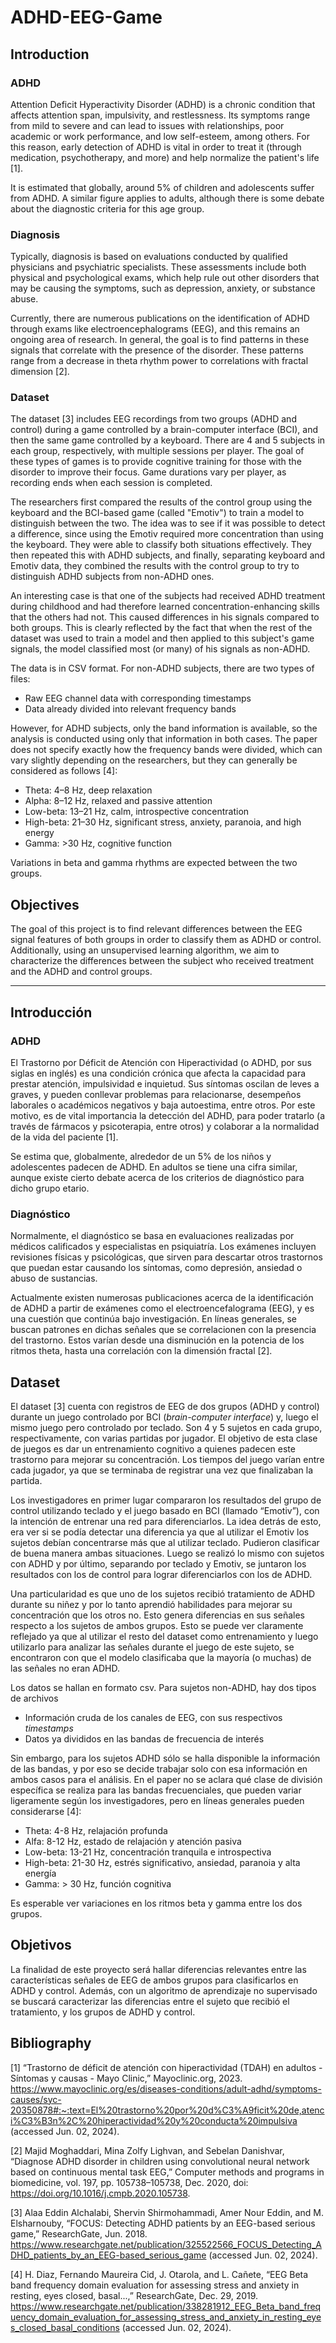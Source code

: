 # ADHD-EEG-Game

## Introduction
### ADHD
Attention Deficit Hyperactivity Disorder (ADHD) is a chronic condition that affects attention span, impulsivity, and restlessness. Its symptoms range from mild to severe and can lead to issues with relationships, poor academic or work performance, and low self-esteem, among others. For this reason, early detection of ADHD is vital in order to treat it (through medication, psychotherapy, and more) and help normalize the patient's life [1].

It is estimated that globally, around 5% of children and adolescents suffer from ADHD. A similar figure applies to adults, although there is some debate about the diagnostic criteria for this age group.

### Diagnosis
Typically, diagnosis is based on evaluations conducted by qualified physicians and psychiatric specialists. These assessments include both physical and psychological exams, which help rule out other disorders that may be causing the symptoms, such as depression, anxiety, or substance abuse.

Currently, there are numerous publications on the identification of ADHD through exams like electroencephalograms (EEG), and this remains an ongoing area of research. In general, the goal is to find patterns in these signals that correlate with the presence of the disorder. These patterns range from a decrease in theta rhythm power to correlations with fractal dimension [2].

### Dataset
The dataset [3] includes EEG recordings from two groups (ADHD and control) during a game controlled by a brain-computer interface (BCI), and then the same game controlled by a keyboard. There are 4 and 5 subjects in each group, respectively, with multiple sessions per player. The goal of these types of games is to provide cognitive training for those with the disorder to improve their focus. Game durations vary per player, as recording ends when each session is completed.

The researchers first compared the results of the control group using the keyboard and the BCI-based game (called "Emotiv") to train a model to distinguish between the two. The idea was to see if it was possible to detect a difference, since using the Emotiv required more concentration than using the keyboard. They were able to classify both situations effectively.
They then repeated this with ADHD subjects, and finally, separating keyboard and Emotiv data, they combined the results with the control group to try to distinguish ADHD subjects from non-ADHD ones.

An interesting case is that one of the subjects had received ADHD treatment during childhood and had therefore learned concentration-enhancing skills that the others had not. This caused differences in his signals compared to both groups. This is clearly reflected by the fact that when the rest of the dataset was used to train a model and then applied to this subject's game signals, the model classified most (or many) of his signals as non-ADHD.

The data is in CSV format. For non-ADHD subjects, there are two types of files:

* Raw EEG channel data with corresponding timestamps
* Data already divided into relevant frequency bands

However, for ADHD subjects, only the band information is available, so the analysis is conducted using only that information in both cases. The paper does not specify exactly how the frequency bands were divided, which can vary slightly depending on the researchers, but they can generally be considered as follows [4]:

* Theta: 4–8 Hz, deep relaxation
* Alpha: 8–12 Hz, relaxed and passive attention
* Low-beta: 13–21 Hz, calm, introspective concentration
* High-beta: 21–30 Hz, significant stress, anxiety, paranoia, and high energy
* Gamma: >30 Hz, cognitive function

Variations in beta and gamma rhythms are expected between the two groups.

## Objectives
The goal of this project is to find relevant differences between the EEG signal features of both groups in order to classify them as ADHD or control. Additionally, using an unsupervised learning algorithm, we aim to characterize the differences between the subject who received treatment and the ADHD and control groups.

------------------------------------------

## Introducción
### ADHD
El Trastorno por Déficit de Atención con Hiperactividad (o ADHD, por sus siglas en inglés) es una condición crónica que afecta la capacidad para prestar atención, impulsividad e inquietud. Sus síntomas oscilan de leves a graves, y pueden conllevar problemas para relacionarse, desempeños laborales o académicos negativos y baja autoestima, entre otros. Por este motivo, es de vital importancia la detección del ADHD, para poder tratarlo (a través de fármacos y psicoterapia, entre otros) y colaborar a la normalidad de la vida del paciente [1].

Se estima que, globalmente, alrededor de un 5% de los niños y adolescentes padecen de ADHD. En adultos se tiene una cifra similar, aunque existe cierto debate acerca de los criterios de diagnóstico para dicho grupo etario.

### Diagnóstico
Normalmente, el diagnóstico se basa en evaluaciones realizadas por médicos calificados y especialistas en psiquiatría. Los exámenes incluyen revisiones físicas y psicológicas, que sirven para descartar otros trastornos que puedan estar causando los síntomas, como depresión, ansiedad o abuso de sustancias.

Actualmente existen numerosas publicaciones acerca de la identificación de ADHD a partir de exámenes como el electroencefalograma (EEG), y es una cuestión que continúa bajo investigación. En líneas generales, se buscan patrones en dichas señales que se correlacionen con la presencia del trastorno. Estos varían desde una disminución en la potencia de los ritmos theta, hasta una correlación con la dimensión fractal [2].

## Dataset
El dataset [3] cuenta con registros de EEG de dos grupos (ADHD y control) durante un juego controlado por BCI (*brain-computer interface*) y, luego el mismo juego pero controlado por teclado. Son 4 y 5 sujetos en cada grupo, respectivamente, con varias partidas por jugador. El objetivo de esta clase de juegos es dar un entrenamiento cognitivo a quienes padecen este trastorno para mejorar su concentración. Los tiempos del juego varían entre cada jugador, ya que se terminaba de registrar una vez que finalizaban la partida.

Los investigadores en primer lugar compararon los resultados del grupo de control utilizando teclado y el juego basado en BCI (llamado “Emotiv”), con la intención de entrenar una red para diferenciarlos. La idea detrás de esto, era ver si se podía detectar una diferencia ya que al utilizar el Emotiv los sujetos debían concentrarse más que al utilizar teclado. Pudieron clasificar de buena manera ambas situaciones.
Luego se realizó lo mismo con sujetos con ADHD y por último, separando por teclado y Emotiv, se juntaron los resultados con los de control para lograr diferenciarlos con los de ADHD.

Una particularidad es que uno de los sujetos recibió tratamiento de ADHD durante su niñez y por lo tanto aprendió habilidades para mejorar su concentración que los otros no. Esto genera diferencias en sus señales respecto a los sujetos de ambos grupos. Esto se puede ver claramente reflejado ya que al utilizar el resto del dataset como entrenamiento y luego utilizarlo para analizar las señales durante el juego de este sujeto, se encontraron con que el modelo clasificaba que la mayoría (o muchas) de las señales no eran ADHD.

Los datos se hallan en formato csv. Para sujetos non-ADHD, hay dos tipos de archivos
  * Información cruda de los canales de EEG, con sus respectivos *timestamps*
  * Datos ya divididos en las bandas de frecuencia de interés

Sin embargo, para los sujetos ADHD sólo se halla disponible la información de las bandas, y por eso se decide trabajar solo con esa información en ambos casos para el análisis. En el paper no se aclara qué clase de división específica se realiza para las bandas frecuenciales, que pueden variar ligeramente según los investigadores, pero en líneas generales pueden considerarse [4]:

  * Theta: 4-8 Hz, relajación profunda
  * Alfa: 8-12 Hz, estado de relajación y atención pasiva
  * Low-beta: 13-21 Hz, concentración tranquila e introspectiva
  * High-beta: 21-30 Hz, estrés significativo, ansiedad, paranoia y alta energía
  * Gamma: > 30 Hz, función cognitiva

Es esperable ver variaciones en los ritmos beta y gamma entre los dos grupos.

## Objetivos

La finalidad de este proyecto será hallar diferencias relevantes entre las características señales de EEG de ambos grupos para clasificarlos en ADHD y control. Además, con un algoritmo de aprendizaje no supervisado se buscará caracterizar las diferencias entre el sujeto que recibió el tratamiento, y los grupos de ADHD y control.

## Bibliography
[1] “Trastorno de déficit de atención con hiperactividad (TDAH) en adultos - Síntomas y causas - Mayo Clinic,” Mayoclinic.org, 2023. https://www.mayoclinic.org/es/diseases-conditions/adult-adhd/symptoms-causes/syc-20350878#:~:text=El%20trastorno%20por%20d%C3%A9ficit%20de,atenci%C3%B3n%2C%20hiperactividad%20y%20conducta%20impulsiva (accessed Jun. 02, 2024).
‌

[2] Majid Moghaddari, Mina Zolfy Lighvan, and Sebelan Danishvar, “Diagnose ADHD disorder in children using convolutional neural network based on continuous mental task EEG,” Computer methods and programs in biomedicine, vol. 197, pp. 105738–105738, Dec. 2020, doi: https://doi.org/10.1016/j.cmpb.2020.105738.


[3] Alaa Eddin Alchalabi, Shervin Shirmohammadi, Amer Nour Eddin, and M. Elsharnouby, “FOCUS: Detecting ADHD patients by an EEG-based serious game,” ResearchGate, Jun. 2018. https://www.researchgate.net/publication/325522566_FOCUS_Detecting_ADHD_patients_by_an_EEG-based_serious_game (accessed Jun. 02, 2024).
‌

[4] H. Diaz, Fernando Maureira Cid, J. Otarola, and L. Cañete, “EEG Beta band frequency domain evaluation for assessing stress and anxiety in resting, eyes closed, basal...,” ResearchGate, Dec. 29, 2019. https://www.researchgate.net/publication/338281912_EEG_Beta_band_frequency_domain_evaluation_for_assessing_stress_and_anxiety_in_resting_eyes_closed_basal_conditions (accessed Jun. 02, 2024).
